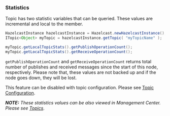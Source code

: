 


### Statistics

Topic has two statistic variables that can be queried. These values are incremental and local to the member.

```java
HazelcastInstance hazelcastInstance = Hazelcast.newHazelcastInstance();
ITopic<Object> myTopic = hazelcastInstance.getTopic( "myTopicName" );

myTopic.getLocalTopicStats().getPublishOperationCount();
myTopic.getLocalTopicStats().getReceiveOperationCount();
```


`getPublishOperationCount` and `getReceiveOperationCount` returns total number of publishes and received messages since the start of this node, respectively. Please note that, these values are not backed up and if the node goes down, they will be lost.

This feature can be disabled with topic configuration. Please see [Topic Configuration](#topic-configuration).

***NOTE:*** *These statistics values can be also viewed in Management Center. Please see [Topics](#topics)*.




